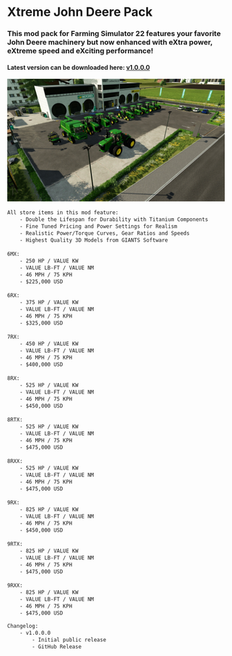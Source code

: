 # Xtreme John Deere Pack
### This mod pack for Farming Simulator 22 features your favorite John Deere machinery but now enhanced with eXtra power, eXtreme speed and eXciting performance! 

#### Latest version can be downloaded here: [v1.0.0.0](https://falkkor.io/FS22_xtremeJohnDeerePack.zip)

![Xtreme John Deere Pack Screenshot](/screenshots/xtreme_johndeere_screen1.jpg)

```
All store items in this mod feature: 
    - Double the Lifespan for Durability with Titanium Components
    - Fine Tuned Pricing and Power Settings for Realism
    - Realistic Power/Torque Curves, Gear Ratios and Speeds
    - Highest Quality 3D Models from GIANTS Software

6MX: 
    - 250 HP / VALUE KW
    - VALUE LB-FT / VALUE NM
    - 46 MPH / 75 KPH 
    - $225,000 USD

6RX: 
    - 375 HP / VALUE KW
    - VALUE LB-FT / VALUE NM
    - 46 MPH / 75 KPH 
    - $325,000 USD

7RX: 
    - 450 HP / VALUE KW
    - VALUE LB-FT / VALUE NM
    - 46 MPH / 75 KPH 
    - $400,000 USD

8RX: 
    - 525 HP / VALUE KW
    - VALUE LB-FT / VALUE NM
    - 46 MPH / 75 KPH 
    - $450,000 USD

8RTX: 
    - 525 HP / VALUE KW
    - VALUE LB-FT / VALUE NM
    - 46 MPH / 75 KPH 
    - $475,000 USD

8RXX: 
    - 525 HP / VALUE KW
    - VALUE LB-FT / VALUE NM
    - 46 MPH / 75 KPH 
    - $475,000 USD

9RX: 
    - 825 HP / VALUE KW
    - VALUE LB-FT / VALUE NM
    - 46 MPH / 75 KPH 
    - $450,000 USD

9RTX: 
    - 825 HP / VALUE KW
    - VALUE LB-FT / VALUE NM
    - 46 MPH / 75 KPH 
    - $475,000 USD

9RXX: 
    - 825 HP / VALUE KW
    - VALUE LB-FT / VALUE NM
    - 46 MPH / 75 KPH 
    - $475,000 USD
```

```
Changelog:
    - v1.0.0.0 
        - Initial public release
        - GitHub Release
```
